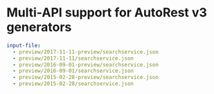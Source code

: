 # Multi-API support for AutoRest v3 generators

``` yaml $(enable-multi-api)
input-file:
  - preview/2017-11-11-preview/searchservice.json
  - preview/2017-11-11/searchservice.json
  - preview/2016-09-01-preview/searchservice.json
  - preview/2016-09-01/searchservice.json
  - preview/2015-02-28-preview/searchservice.json
  - preview/2015-02-28/searchservice.json
```
